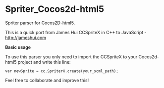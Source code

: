 Spriter_Cocos2d-html5
=====================

Spriter parser for Cocos2D-html5.

This is a quick port from James Hui CCSpriteX in C++ to JavaScript - http://jameshui.com

<b>Basic usage</b>

To use this parser you only need to import the CCSpriteX to your Cocos2d-html5 project and write this line:

    var newSprite = cc.SpriterX.create(your_scml_path);
    
Feel free to collaborate and improve this!
